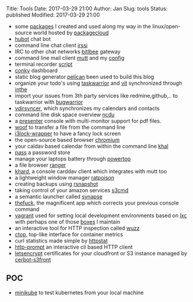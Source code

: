 Title:          Tools
Date:           2017-03-29 21:00
Author:         Jan
Slug:           tools
Status:         published
Modified:       2017-03-29 21:00

- some [packages](https://packagecloud.io/visibilityspots/) I created and used along my way in the linux/open-source world hosted by [packagecloud](https://packagecloud.io)
- [hubot](http://hubot.github.com) chat bot
- command line chat client [irssi](http://www.irssi.org)
- IRC to other chat networks [bitlbee](http://www.bitlbee.org) gateway
- command line mail client [mutt](http://www.mutt.org) and my [config](https://github.com/visibilityspots/configs#mutt)
- terminal recorder [script](http://man7.org/linux/man-pages/man1/scriptreplay.1.html)
- [conky](https://wiki.archlinux.org/index.php/conky) dashboard
- static blog generator [pelican](http://blog.getpelican.com/) been used to build this blog
- organize your todo's using [taskwarrior](http://taskwarrior.org/) and [vit](http://tasktools.org/projects/vit.html) synchronized through [inthe](https://inthe.am/about)
- import your issues from 3th party services like redmine,github,.. to taskwarrior with [bugwarrior](https://github.com/ralphbean/bugwarrior)
- [vdirsyncer](https://github.com/pimutils/vdirsyncer), which synchronizes my calendars and contacts
- command line disk space overview [ncdu](http://dev.yorhel.nl/ncdu)
- a [presenter](https://github.com/davvil/pdfpc) console with multi-monitor support for pdf files.
- [woof](http://www.home.unix-ag.org/simon/woof.html) to transfer a file from the command line
- [i3lock-wrapper](https://github.com/ashinkarov/i3-extras/blob/master/i3lock-wrapper) to have a fancy lock screen
- the open-source based browser [chromium](https://www.chromium.org/)
- your caldav based calendar from within the command line [khal](http://khal.readthedocs.org/en/latest/usage.html)
- [pass](http://passwordstore.org/) a password store
- manage your laptops battery through [powertop](https://wiki.archlinux.org/index.php/Powertop)
- a file browser [ranger](http://ranger.nongnu.org/)
- [khard](https://github.com/scheibler/khard), a console carddav client which integrates with mutt too
- a lightweight window manager [ratpoison](http://www.nongnu.org/ratpoison/)
- creating backups using [rsnapshot](http://rsnapshot.org/)
- taking control of your amazon services [s3cmd](http://s3tools.org/s3cmd)
- a semantic launcher called [synapse](https://launchpad.net/synapse-project)
- [thefuck](https://github.com/nvbn/thefuck), the magnificent app which corrects your previous console command
- [vagrant](https://vagrantup.com) used for setting local development environments based on [lxc](https://github.com/fgrehm/vagrant-lxc) with perhaps one of those [boxes](https://atlas.hashicorp.com/visibilityspots) I maintain
- an interactive tool for HTTP inspection called [wuzz](https://github.com/asciimoo/wuzz)
- [ctop](https://github.com/bcicen/ctop), top-like interface for container metrics
- curl statistics made simple by [httpstat](https://github.com/reorx/httpstat)
- [http-prompt](https://github.com/eliangcs/http-prompt) an interactive cli based HTTP client
- [letsencrypt](https://letsencrypt.org/) certificates for your cloudfront or S3 instance managed by [cerbot-s3front](https://github.com/dlapiduz/certbot-s3front)

## POC 
- [minikube](https://github.com/kubernetes/minikube) to test kubernetes from your local machine
